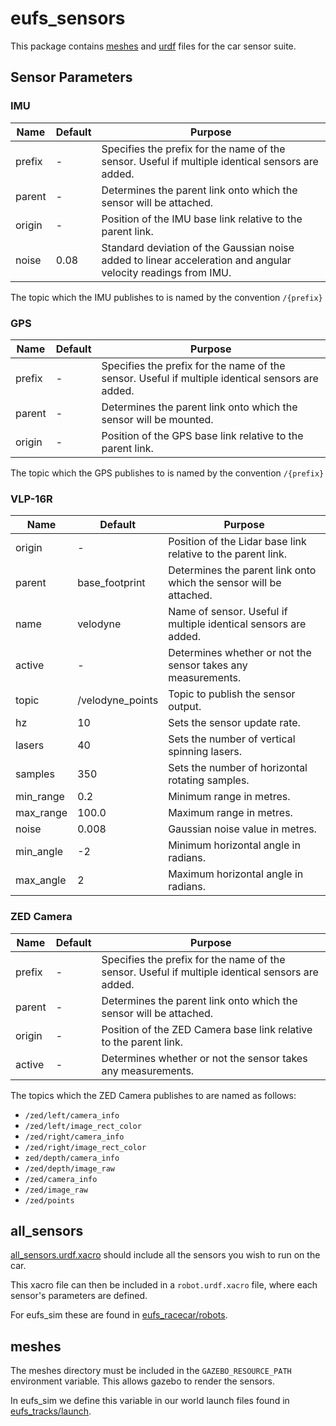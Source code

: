 # eufs_sensors

This package contains [meshes](./meshes) and [urdf](./urdf) files for the car sensor suite.

## Sensor Parameters

### IMU

| Name | Default | Purpose |
| ---- | ------- | ------- |
| prefix | -       | Specifies the prefix for the name of the sensor. Useful if multiple identical sensors are added. |
| parent | -       | Determines the parent link onto which the sensor will be attached. |
| origin | -       | Position of the IMU base link relative to the parent link. |
| noise  | 0.08    | Standard deviation of the Gaussian noise added to linear acceleration and angular velocity readings from IMU. |

The topic which the IMU publishes to is named by the convention `/{prefix}`

### GPS

| Name | Default | Purpose |
| ---- | ------- | ------- |
| prefix | -       | Specifies the prefix for the name of the sensor. Useful if multiple identical sensors are added. |
| parent | -       | Determines the parent link onto which the sensor will be mounted. |
| origin | -       | Position of the GPS base link relative to the parent link. |

The topic which the GPS publishes to is named by the convention `/{prefix}`

### VLP-16R

| Name | Default | Purpose |
| ---- | ------- | ------- |
| origin    | -                | Position of the Lidar base link relative to the parent link. |
| parent    | base_footprint   | Determines the parent link onto which the sensor will be attached. |
| name      | velodyne         | Name of sensor. Useful if multiple identical sensors are added. |
| active    | -                | Determines whether or not the sensor takes any measurements. |
| topic     | /velodyne_points | Topic to publish the sensor output. |
| hz        | 10               | Sets the sensor update rate. |
| lasers    | 40               | Sets the number of vertical spinning lasers. |
| samples   | 350              | Sets the number of horizontal rotating samples. |
| min_range | 0.2              | Minimum range in metres. |
| max_range | 100.0            | Maximum range in metres. |
| noise     | 0.008            | Gaussian noise value in metres. |
| min_angle | -2               | Minimum horizontal angle in radians. |
| max_angle | 2                | Maximum horizontal angle in radians. |

### ZED Camera

| Name | Default | Purpose |
| ---- | ------- | ------- |
| prefix | -       | Specifies the prefix for the name of the sensor. Useful if multiple identical sensors are added. |
| parent | -       | Determines the parent link onto which the sensor will be attached. |
| origin | -       | Position of the ZED Camera base link relative to the parent link. |
| active | -       | Determines whether or not the sensor takes any measurements. |

The topics which the ZED Camera publishes to are named as follows:

- `/zed/left/camera_info`
- `/zed/left/image_rect_color`
- `/zed/right/camera_info`
- `/zed/right/image_rect_color`
- `zed/depth/camera_info`
- `/zed/depth/image_raw`
- `/zed/camera_info`
- `/zed/image_raw`
- `/zed/points`

## all_sensors

[all_sensors.urdf.xacro](./urdf/all_sensors.urdf.xacro) should include all the sensors you wish to run on the car.

This xacro file can then be included in a `robot.urdf.xacro` file, where each sensor's parameters are defined.

For eufs_sim these are found in [eufs_racecar/robots](../eufs_racecar/robots).

## meshes

The meshes directory must be included in the `GAZEBO_RESOURCE_PATH` environment variable. This allows gazebo to render the sensors.

In eufs_sim we define this variable in our world launch files found in [eufs_tracks/launch](../eufs_tracks/launch).
